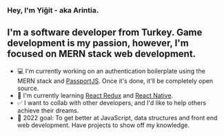 ### Hey, I'm Yiğit - aka Arintia. 

## I'm a software developer from Turkey. Game development is my passion, however, I'm focused on MERN stack web development.

- 💻 I'm currently working on an authentication boilerplate using the MERN stack and [PassportJS](https://www.passportjs.org/). Once it's done, it'll be completely open source.
- 🌱 I'm currently learning [React Redux](https://react-redux.js.org/) and [React Native](https://reactnative.dev/).
- ✅ I want to collab with other developers, and I'd like to help others achieve their dreams.
- 🎯 2022 goal: To get better at JavaScript, data structures and front end web development. Have projects to show off my knowledge.
